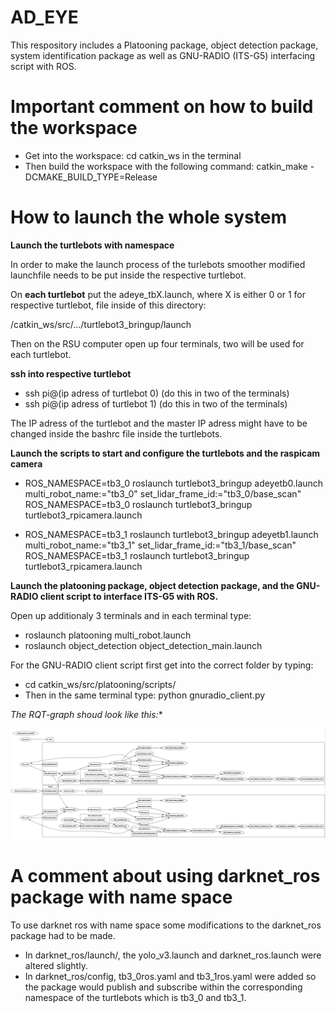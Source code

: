 # AD_EYE
This respository includes a Platooning package, object detection package, system identification package as well as GNU-RADIO (ITS-G5) interfacing script with ROS.

# Important comment on how to build the workspace

* Get into the workspace: cd catkin_ws in the terminal
* Then build the workspace with the following command: catkin_make -DCMAKE_BUILD_TYPE=Release

# How to launch the whole system

**Launch the turtlebots with namespace**

In order to make the launch process of the turlebots smoother modified launchfile needs to be 
put inside the respective turtlebot.

On **each turtlebot** put the adeye_tbX.launch, where X is either 0 or 1 for respective turtlebot, file inside of this directory:

/catkin_ws/src/.../turtlebot3_bringup/launch

Then on the RSU computer open up four terminals, two will be used for each turtlebot.

**ssh into respective turtlebot**

* ssh pi@(ip adress of turtlebot 0) (do this in two of the terminals)
* ssh pi@(ip adress of turtlebot 1) (do this in two of the terminals)

The IP adress of the turtlebot and the master IP adress might have to be changed inside
the bashrc file inside the turtlebots.

**Launch the scripts to start and configure the turtlebots and the raspicam camera**

* ROS_NAMESPACE=tb3_0 roslaunch turtlebot3_bringup adeyetb0.launch multi_robot_name:="tb3_0" set_lidar_frame_id:="tb3_0/base_scan"
  ROS_NAMESPACE=tb3_0 roslaunch turtlebot3_bringup turtlebot3_rpicamera.launch

* ROS_NAMESPACE=tb3_1 roslaunch turtlebot3_bringup adeyetb1.launch multi_robot_name:="tb3_1" set_lidar_frame_id:="tb3_1/base_scan"
  ROS_NAMESPACE=tb3_1 roslaunch turtlebot3_bringup turtlebot3_rpicamera.launch


**Launch the platooning package, object detection package, and the GNU-RADIO client script to interface ITS-G5 with ROS.**

Open up additionaly 3 terminals and in each terminal type:

* roslaunch platooning multi_robot.launch
* roslaunch object_detection object_detection_main.launch

For the GNU-RADIO client script first get into the correct folder by typing:
* cd catkin_ws/src/platooning/scripts/
* Then in the same terminal type: python gnuradio_client.py

*The RQT-graph shoud look like this:**

![RQT](https://github.com/Alwaki/AD_EYE/blob/main/rqt.png)

# A comment about using darknet_ros package with name space

To use darknet ros with name space some modifications to the darknet_ros package had to be made.

* In darknet_ros/launch/, the yolo_v3.launch and darknet_ros.launch were altered slightly.
* In darknet_ros/config, tb3_0ros.yaml and tb3_1ros.yaml were added so the package would publish
and subscribe within the corresponding namespace of the turtlebots which is tb3_0 and tb3_1.


